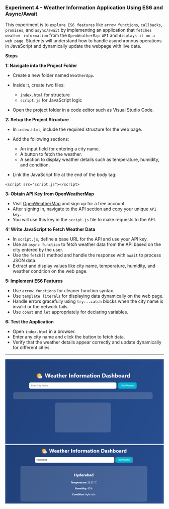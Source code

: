 ### **Experiment 4 - Weather Information Application Using ES6 and Async/Await**

This experiment is to `explore ES6 features` like `arrow functions`, `callbacks`, `promises`, and `async/await` by implementing an application that `fetches weather information` from the `OpenWeatherMap API` and `displays it on a web page`.
Students will understand how to handle asynchronous operations in JavaScript and dynamically update the webpage with live data.

**Steps**

**1: Navigate into the Project Folder**

* Create a new folder named `WeatherApp`.
* Inside it, create two files:

  * `index.html` for structure
  * `script.js` for JavaScript logic
* Open the project folder in a code editor such as Visual Studio Code.

**2: Setup the Project Structure**

* In `index.html`, include the required structure for the web page.
* Add the following sections:

  * An input field for entering a city name.
  * A button to fetch the weather.
  * A section to display weather details such as temperature, humidity, and condition.
* Link the JavaScript file at the end of the body tag:

```
<script src="script.js"></script>
```

**3: Obtain API Key from OpenWeatherMap**

* Visit [OpenWeatherMap](https://openweathermap.org/) and sign up for a free account.
* After signing in, navigate to the API section and copy your unique `API key`.
* You will use this key in the `script.js` file to make requests to the API.

**4: Write JavaScript to Fetch Weather Data**

* In `script.js`, define a base URL for the API and use your API key.
* Use an `async function` to fetch weather data from the API based on the city entered by the user.
* Use the `fetch()` method and handle the response with `await` to process JSON data.
* Extract and display values like city name, temperature, humidity, and weather condition on the web page.

**5: Implement ES6 Features**

* Use `arrow functions` for cleaner function syntax.
* Use `template literals` for displaying data dynamically on the web page.
* Handle errors gracefully using `try...catch` blocks when the city name is invalid or the network fails.
* Use `const` and `let` appropriately for declaring variables.

**6: Test the Application**

* Open `index.html` in a browser.
* Enter any city name and click the button to fetch data.
* Verify that the weather details appear correctly and update dynamically for different cities.

---
   ![1761131449611](image/README/1761131449611.png)
   ![1761131415360](image/README/1761131415360.png)
